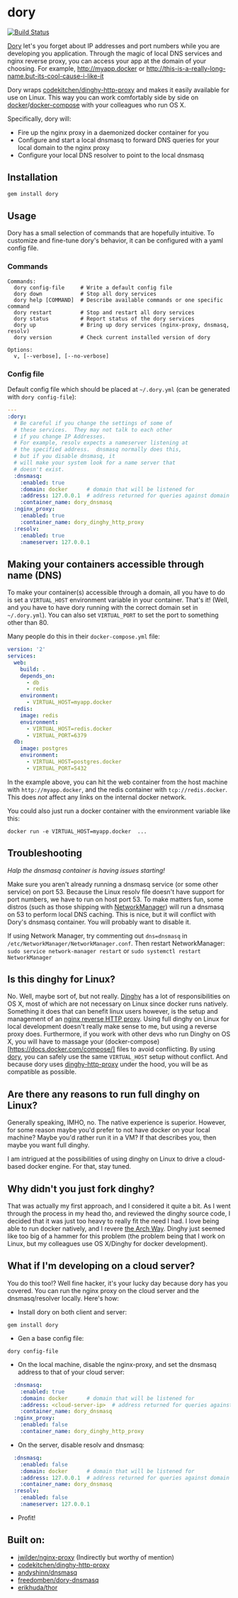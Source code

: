 # dory

[![Build Status](https://travis-ci.org/FreedomBen/dory.svg?branch=master)](https://travis-ci.org/FreedomBen/dory)

[Dory](https://github.com/FreedomBen/dory) let's you forget about IP addresses and port numbers
while you are developing you application.  Through the magic of local DNS services and nginx
reverse proxy, you can access your app at the domain of your choosing.  For example,
http://myapp.docker or http://this-is-a-really-long-name.but-its-cool-cause-i-like-it

Dory wraps [codekitchen/dinghy-http-proxy](https://github.com/codekitchen/dinghy-http-proxy)
and makes it easily available for use on Linux.  This way you can work comfortably
side by side on [docker](https://github.com/docker/docker)/[docker-compose](https://github.com/docker/compose)
with your colleagues who run OS X.

Specifically, dory will:

* Fire up the nginx proxy in a daemonized docker container for you
* Configure and start a local dnsmasq to forward DNS queries for
your local domain to the nginx proxy
* Configure your local DNS resolver to point to the local dnsmasq

## Installation

```bash
gem install dory
```

## Usage

Dory has a small selection of commands that are hopefully intuitive.
To customize and fine-tune dory's behavior, it can be configured with a yaml config file.

### Commands
```
Commands:
  dory config-file     # Write a default config file
  dory down            # Stop all dory services
  dory help [COMMAND]  # Describe available commands or one specific command
  dory restart         # Stop and restart all dory services
  dory status          # Report status of the dory services
  dory up              # Bring up dory services (nginx-proxy, dnsmasq, resolv)
  dory version         # Check current installed version of dory

Options:
  v, [--verbose], [--no-verbose]  
```

### Config file

Default config file which should be placed at `~/.dory.yml` (can be generated with `dory config-file`):

```yaml
---
:dory:
  # Be careful if you change the settings of some of
  # these services.  They may not talk to each other
  # if you change IP Addresses.
  # For example, resolv expects a nameserver listening at
  # the specified address.  dnsmasq normally does this,
  # but if you disable dnsmasq, it
  # will make your system look for a name server that
  # doesn't exist.
  :dnsmasq:
    :enabled: true
    :domain: docker      # domain that will be listened for
    :address: 127.0.0.1  # address returned for queries against domain
    :container_name: dory_dnsmasq
  :nginx_proxy:
    :enabled: true
    :container_name: dory_dinghy_http_proxy
  :resolv:
    :enabled: true
    :nameserver: 127.0.0.1
```

## Making your containers accessible through name (DNS)

To make your container(s) accessible through a domain, all you have to do is set
a `VIRTUAL_HOST` environment variable in your container.  That's it!  (Well, and you have
to have dory running with the correct domain set in `~/.dory.yml`).
You can also set `VIRTUAL_PORT` to set the port to something other than 80.

Many people do this in their `docker-compose.yml` file:

```yaml
version: '2'
services:
  web:
    build: .
    depends_on:
      - db
      - redis
    environment:
      - VIRTUAL_HOST=myapp.docker
  redis:
    image: redis
    environment:
      - VIRTUAL_HOST=redis.docker
      - VIRTUAL_PORT=6379
  db:
    image: postgres
    environment:
      - VIRTUAL_HOST=postgres.docker
      - VIRTUAL_PORT=5432
```

In the example above, you can hit the web container from the host machine with `http://myapp.docker`,
and the redis container with `tcp://redis.docker`.  This does *not* affect any links on the internal docker network.

You could also just run a docker container with the environment variable like this:

```
docker run -e VIRTUAL_HOST=myapp.docker  ...
```

## Troubleshooting

*Halp the dnsmasq container is having issues starting!*

Make sure you aren't already running a dnsmasq service (or some other service) on port 53.
Because the Linux resolv file doesn't have support for port numbers, we have to run
on host port 53.  To make matters fun, some distros (such as those shipping with
[NetworkManager](https://wiki.archlinux.org/index.php/NetworkManager)) will
run a dnsmasq on 53 to perform local DNS caching.  This is nice, but it will
conflict with Dory's dnsmasq container.  You will probably want to disable it.

If using Network Manager, try commenting out `dns=dnsmasq`
in `/etc/NetworkManager/NetworkManager.conf`.  Then restart
NetworkManager:  `sudo service network-manager restart` or
`sudo systemctl restart NetworkManager`

## Is this dinghy for Linux?

No. Well, maybe sort of, but not really.  [Dinghy](https://github.com/codekitchen/dinghy)
has a lot of responsibilities on OS X, most of which are not necessary on Linux since
docker runs natively.  Something it does that can benefit linux users however, is the
setup and management of an [nginx reverse HTTP proxy](https://www.nginx.com/resources/admin-guide/reverse-proxy/).
Using full dinghy on Linux for local development doesn't really make sense to me,
but using a reverse proxy does.  Furthermore, if you work with other devs who run
Dinghy on OS X, you will have to massage your (docker-compose)[https://docs.docker.com/compose/]
files to avoid conflicting.  By using  [dory](https://github.com/FreedomBen/dory),
you can safely use the same `VIRTUAL_HOST` setup without conflict.  And because
dory uses [dinghy-http-proxy](https://github.com/codekitchen/dinghy-http-proxy)
under the hood, you will be as compatible as possible.

## Are there any reasons to run full dinghy on Linux?

Generally speaking, IMHO, no.  The native experience is superior.  However, for
some reason maybe you'd prefer to not have docker on your local machine?
Maybe you'd rather run it in a VM?  If that describes you, then maybe you want full dinghy.

I am intrigued at the possibilities of using dinghy on Linux to drive a
cloud-based docker engine.  For that, stay tuned.

## Why didn't you just fork dinghy?

That was actually my first approach, and I considered it quite a bit.  As I
went through the process in my head tho, and reviewed the dinghy source code,
I decided that it was just too heavy to really fit the need I had.  I love being
able to run docker natively, and I revere
[the Arch Way](https://wiki.archlinux.org/index.php/The_Arch_Way).  Dinghy just
seemed like too big of a hammer for this problem (the problem being that I work
on Linux, but my colleagues use OS X/Dinghy for docker development).

## What if I'm developing on a cloud server?

You do this too!?  Well fine hacker, it's your lucky day because dory has you
covered.  You can run the nginx proxy on the cloud server and the dnsmasq/resolver
locally.  Here's how:

* Install dory on both client and server:
```
gem install dory
```
* Gen a base config file:
```
dory config-file
```
* On the local machine, disable the nginx-proxy, and set the dnsmasq address to that of your cloud server:
```yaml
  :dnsmasq:
    :enabled: true
    :domain: docker      # domain that will be listened for
    :address: <cloud-server-ip>  # address returned for queries against domain
    :container_name: dory_dnsmasq
  :nginx_proxy:
    :enabled: false
    :container_name: dory_dinghy_http_proxy
```
* On the server, disable resolv and dnsmasq:
```yaml
  :dnsmasq:
    :enabled: false
    :domain: docker      # domain that will be listened for
    :address: 127.0.0.1  # address returned for queries against domain
    :container_name: dory_dnsmasq
  :resolv:
    :enabled: false
    :nameserver: 127.0.0.1
```
* Profit!

## Built on:

* [jwilder/nginx-proxy](https://github.com/jwilder/nginx-proxy) (Indirectly but worthy of mention)
* [codekitchen/dinghy-http-proxy](https://github.com/codekitchen/dinghy-http-proxy)
* [andyshinn/dnsmasq](https://hub.docker.com/r/andyshinn/dnsmasq/)
* [freedomben/dory-dnsmasq](https://github.com/FreedomBen/dory-dnsmasq)
* [erikhuda/thor](https://github.com/erikhuda/thor)
